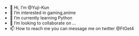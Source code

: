 - 👋 Hi, I’m @Yuji-Kun
- 👀 I’m interested in gaming,anime
- 🌱 I’m currently learning Python
- 💞️ I’m looking to collaborate on ...
- 📫 How to reach me you can message me on twitter @FtGet4

<!---
Yuji-Kun/Yuji-Kun is a ✨ special ✨ repository because its `README.md` (this file) appears on your GitHub profile.
You can click the Preview link to take a look at your changes.
--->

